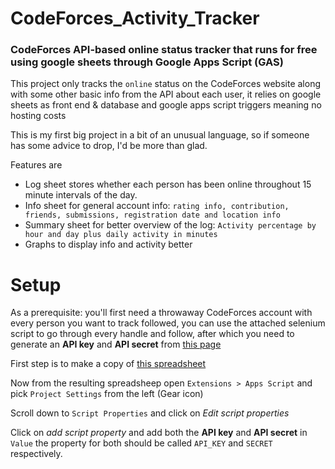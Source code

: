 # CodeForces_Activity_Tracker
### CodeForces API-based online status tracker that runs for free using google sheets through Google Apps Script (GAS)

This project only tracks the `online` status on the CodeForces website along with some other basic info from the API about each user, it relies on google sheets as front end & database and google apps script triggers meaning no hosting costs

This is my first big project in a bit of an unusual language, so if someone has some advice to drop, I'd be more than glad.

Features are 
+ Log sheet stores whether each person has been online throughout 15 minute intervals of the day.
+ Info sheet for general account info: `rating info, contribution, friends, submissions, registration date and location info`
+ Summary sheet for better overview of the log: `Activity percentage by hour and day plus daily activity in minutes`
+ Graphs to display info and activity better

  
# Setup
As a prerequisite: you'll first need a throwaway CodeForces account with every person you want to track followed, you can use the attached selenium script to go through every handle and follow, after which you need to generate an **API key** and **API secret** from [this page](https://codeforces.com/settings/api)

First step is to make a copy of [this spreadsheet](https://docs.google.com/spreadsheets/d/1W3XTmMHAS3upssMy-xqlS8rm-NPkGmnV-RtQhmZ6ztE/edit#gid=39384800)

Now from the resulting spreadsheep open `Extensions > Apps Script` and pick `Project Settings` from the left (Gear icon)

Scroll down to `Script Properties` and click on *Edit script properties*

Click on *add script property* and add both the **API key** and **API secret** in `Value` the property for both should be called `API_KEY` and `SECRET` respectively.
